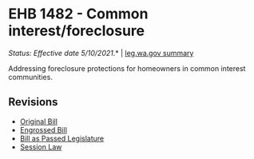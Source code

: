# EHB 1482 - Common interest/foreclosure
*Status: Effective date 5/10/2021*.* | [leg.wa.gov summary](https://app.leg.wa.gov/billsummary?BillNumber=1482&Year=2021)

Addressing foreclosure protections for homeowners in common interest communities.

## Revisions
* [Original Bill](1/)
* [Engrossed Bill](1/)
* [Bill as Passed Legislature](1/)
* [Session Law](1/)